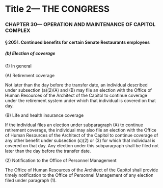 
# Title 2— THE CONGRESS
### CHAPTER 30— OPERATION AND MAINTENANCE OF CAPITOL COMPLEX
#### § 2051. Continued benefits for certain Senate Restaurants employees
##### (b) Election of coverage

(1) In general

(A) Retirement coverage

Not later than the day before the transfer date, an individual described under subsection (a)(2)(A) and (B) may file an election with the Office of Human Resources of the Architect of the Capitol to continue coverage under the retirement system under which that individual is covered on that day.

(B) Life and health insurance coverage

If the individual files an election under subparagraph (A) to continue retirement coverage, the individual may also file an election with the Office of Human Resources of the Architect of the Capitol to continue coverage of any other benefit under subsection (c)(2) or (3) for which that individual is covered on that day. Any election under this subparagraph shall be filed not later than the day before the transfer date.

(2) Notification to the Office of Personnel Management

The Office of Human Resources of the Architect of the Capitol shall provide timely notification to the Office of Personnel Management of any election filed under paragraph (1).
